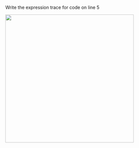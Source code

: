 Write the expression trace for code on line 5

<img src="https://raw.githubusercontent.com/McLarenCollege/foundations_public/main/expression-trace-function-average.png" width=400 />

